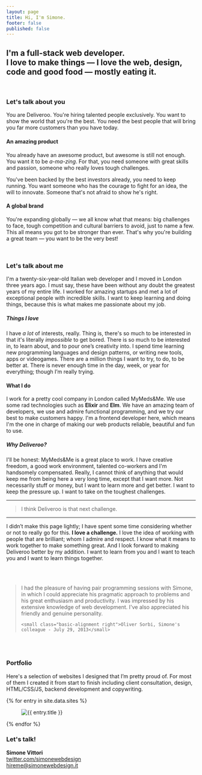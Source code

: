 ```yaml
---
layout: page
title: Hi, I'm Simone.
footer: false
published: false
---
```


## I'm a full-stack web developer.<br>I love to make things — I love the web, design, code and good food — mostly eating it.


<br>


### Let's talk about you

You are Deliveroo. You're hiring talented people exclusively. You want to show the world that you're the best. You need the best people that will bring you far more customers than you have today.

#### An amazing product

You already have an awesome product, but awesome is still not enough. You want it to be *a-ma-zing*. For that, you need someone with great skills and passion, someone who really loves tough challenges.

You've been backed by the best investors already, you need to keep running. You want someone who has the courage to fight for an idea, the will to innovate. Someone that's not afraid to show he's right.

#### A global brand

You're expanding globally — we all know what that means: big challenges to face, tough competition and cultural barriers to avoid, just to name a few. This all means you got to be stronger than ever. That's why you're building a great team — you want to be the very best!


<br>


### Let's talk about me

I'm a twenty-six-year-old Italian web developer and I moved in London three years ago. I must say, these have been without any doubt the greatest years of my entire life. I worked for amazing startups and met a lot of exceptional people with incredible skills. I want to keep learning and doing things, because this is what makes me passionate about my job.

##### Things I love

I have *a lot* of interests, really. Thing is, there's so much to be interested in that it's literally *impossible* to get bored. There is so much to be interested in, to learn about, and to pour one’s creativity into. I spend time learning new programming languages and design patterns, or writing new tools, apps or videogames. There are a million things I want to try, to do, to be better at. There is never enough time in the day, week, or year for everything; though I’m really trying.

#### What I do

I work for a pretty cool company in London called MyMeds&Me. We use some rad technologies such as **Elixir** and **Elm**. We have an amazing team of developers, we use and admire functional programming, and we try our best to make customers happy. I'm a frontend developer here, which means I'm the one in charge of making our web products reliable, beautiful and fun to use.

##### Why Deliveroo?

I'll be honest: MyMeds&Me is a great place to work. I have creative freedom, a good work environment, talented co-workers and I'm handsomely compensated. Really, I cannot think of anything that would keep me from being here a very long time, except that I want more. Not necessarily stuff or money, but I want to learn more and get better. I want to keep the pressure up. I want to take on the toughest challenges.

---

> I think Deliveroo is that next challenge.

---

I didn’t make this page lightly; I have spent some time considering whether or not to really go for this. <b>I love a challenge.</b> I love the idea of working with people that are brilliant; whom I admire and respect. I know what it means to work together to make something great. And I look forward to making Deliveroo better by my addition. I want to learn from you and I want to teach you and I want to learn things together.

<br>
<br>

<blockquote>I had the pleasure of having pair programming sessions with Simone, in which I could appreciate his pragmatic approach to problems and his great enthusiasm and productivity. I was impressed by his extensive knowledge of web development. I've also appreciated his friendly and genuine personality.

    <small class="basic-alignment right">Oliver Sorbi, Simone's colleague - July 29, 2013</small>

</blockquote>

<br>
<br>

### Portfolio

Here's a selection of websites I designed that I’m pretty proud of. For most of them I created it from start to finish including client consultation, design, HTML/CSS/JS, backend development and copywriting.

<div class="portfolio">{% for entry in site.data.sites %}
<figure><img src="/images/portfolio/{{ entry.image }}" alt="{{ entry.title }}" /></figure>
{% endfor %}</div>

### Let's talk!

<strong>Simone Vittori</strong><br>
<a href="https://twitter.com/simonewebdesign"/>twitter.com/simonewebdesign</a><br>
<a href="hireme+portfolio@simonewebdesign.it?subject=Hello!&amp;body=Hi%20Simone," title="drop me an email!"/>hireme@simonewebdesign.it</a>
